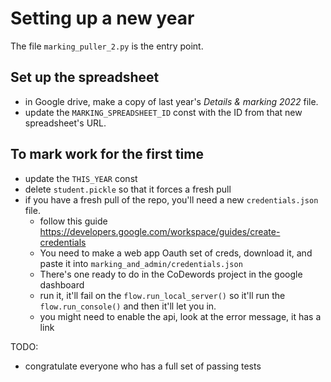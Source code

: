 # Setting up a new year

The file `marking_puller_2.py` is the entry point.

## Set up the spreadsheet

- in Google drive, make a copy of last year's _Details & marking 2022_ file.
- update the `MARKING_SPREADSHEET_ID` const with the ID from that new spreadsheet's URL.

## To mark work for the first time

- update the `THIS_YEAR` const
- delete `student.pickle` so that it forces a fresh pull
- if you have a fresh pull of the repo, you'll need a new `credentials.json` file.
  - follow this guide https://developers.google.com/workspace/guides/create-credentials
  - You need to make a web app Oauth set of creds, download it, and paste it into `marking_and_admin/credentials.json`
  - There's one ready to do in the CoDewords project in the google dashboard
  - run it, it'll fail on the `flow.run_local_server()` so it'll run the `flow.run_console()` and then it'll let you in.
  - you might need to enable the api, look at the error message, it has a link

TODO:

- congratulate everyone who has a full set of passing tests

